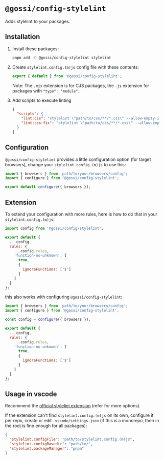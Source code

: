 # `@gossi/config-stylelint`

Adds stylelint to your packages.

## Installation

1) Install these packages:

    ```sh
    pnpm add -D @gossi/config-stylelint stylelint
    ```

2) Create `stylelint.config.(m)js` config file with these contents:

    ```js
    export { default } from '@gossi/config-stylelint';
    ```

    Note: The `.mjs` extension is for CJS packages, the `.js` extension for
    packages with `"type": "module"`.

3) Add scripts to execute linting

    ```json
    {
      "scripts": {
        "lint:css": "stylelint \"path/to/css/**/*.css\" --allow-empty-input --cache",
        "lint:css:fix": "stylelint \"path/to/css/**/*.css\" --allow-empty-input --fix",
      }
    }
    ```

## Configuration

`@gossi/config-stylelint` provides a little configuration option (for target
browsers), change your `stylelint.config.(m)js` to use this:

```js
import { browsers } from 'path/to/your/browsers/config';
import { configure } from '@gossi/config-stylelint';

export default configure({ browsers });
```

## Extension

To extend your configuration with more rules, here is how to do that in your
`stylelint.config.(m)js`:

```js
import config from '@gossi/config-stylelint';

export default {
  ...config,
  rules: {
    ...config.rules,
    'function-no-unknown': [
      true,
      {
        ignoreFunctions: ['$']
      }
    ]
  }
};
```

this also works with configuring `@gossi/config-stylelint`:

```js
import { browsers } from 'path/to/your/browsers/config';
import { configure } from '@gossi/config-stylelint';

const config = configure({ browsers });

export default {
  ...config,
  rules: {
    ...config.rules,
    'function-no-unknown': [
      true,
      {
        ignoreFunctions: ['$']
      }
    ]
  }
};
```

## Usage in vscode

Recommend the [official stylelint
extension](https://marketplace.visualstudio.com/items?itemName=stylelint.vscode-stylelint)
(refer for more options).

If the extension can't find `stylelint.config.(m)js` on its own,
configure it per repo, create or edit `.vscode/settings.json` (if this is a
monorepo, then in the root is fine enough for all packages):

```json
{
  "stylelint.configFile": "path/to/stylelint.config.(m)js",
  "stylelint.configBasedir": "path/to/",
  "stylelint.packageManager": "pnpm"
}
```
